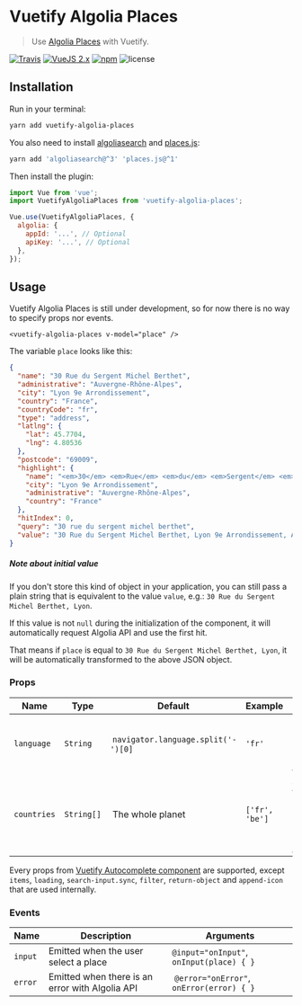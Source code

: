# Vuetify Algolia Places

> Use [Algolia Places](https://community.algolia.com/places/) with Vuetify.

[![Travis](https://img.shields.io/travis/Kocal/vuetify-algolia-places.svg?style=flat-square)](https://travis-ci.org/Kocal/vuetify-algolia-places)
[![VueJS 2.x](https://img.shields.io/badge/vue-2.x-brightgreen.svg?style=flat-square)](https://vuejs.org)
[![npm](https://img.shields.io/npm/v/vuetify-algolia-places.svg?style=flat-square)](https://www.npmjs.com/package/vuetify-algolia-places)
![license](https://img.shields.io/github/license/mashape/apistatus.svg?style=flat-square)

## Installation

Run in your terminal:

```bash
yarn add vuetify-algolia-places
```

You also need to install [algoliasearch](https://github.com/algolia/algoliasearch-client-javascript) and [places.js](https://github.com/algolia/places):

```bash
yarn add 'algoliasearch@^3' 'places.js@^1'
```

Then install the plugin:

```js
import Vue from 'vue';
import VuetifyAlgoliaPlaces from 'vuetify-algolia-places';

Vue.use(VuetifyAlgoliaPlaces, {
  algolia: {
    appId: '...', // Optional
    apiKey: '...', // Optional
  },
});
```

## Usage

Vuetify Algolia Places is still under development, so for now there is no way to specify props nor events.

```vue
<vuetify-algolia-places v-model="place" />
```

The variable `place` looks like this:

```json
{
  "name": "30 Rue du Sergent Michel Berthet",
  "administrative": "Auvergne-Rhône-Alpes",
  "city": "Lyon 9e Arrondissement",
  "country": "France",
  "countryCode": "fr",
  "type": "address",
  "latlng": {
    "lat": 45.7704,
    "lng": 4.80536
  },
  "postcode": "69009",
  "highlight": {
    "name": "<em>30</em> <em>Rue</em> <em>du</em> <em>Sergent</em> <em>Michel</em> <em>Be</em>rthet",
    "city": "Lyon 9e Arrondissement",
    "administrative": "Auvergne-Rhône-Alpes",
    "country": "France"
  },
  "hitIndex": 0,
  "query": "30 rue du sergent michel berthet",
  "value": "30 Rue du Sergent Michel Berthet, Lyon 9e Arrondissement, Auvergne-Rhône-Alpes, France"
}
```

##### Note about initial value

If you don't store this kind of object in your application, you can still pass a plain string that is equivalent to the value `value`, e.g.: `30 Rue du Sergent Michel Berthet, Lyon`.

If this value is not `null` during the initialization of the component, it will automatically request Algolia API and use the first hit.

That means if `place` is equal to `30 Rue du Sergent Michel Berthet, Lyon`, it will be automatically transformed to the above JSON object.

### Props

| Name        | Type       | Default                             | Example        | Comment                                                                                                                      |
| ----------- | ---------- | ----------------------------------- | -------------- | ---------------------------------------------------------------------------------------------------------------------------- |
| `language`  | `String`   |  `navigator.language.split('-')[0]` | `'fr'`         | Two letters country code ([ISO 639-1](https://en.wikipedia.org/wiki/ISO_3166-1#Officially_assigned_code_elements))           |
| `countries` | `String[]` |  The whole planet                   | `['fr', 'be']` | Array of two letters country codes ([ISO 639-1](https://en.wikipedia.org/wiki/ISO_3166-1#Officially_assigned_code_elements)) |

Every props from [Vuetify Autocomplete component](https://vuetifyjs.com/en/components/autocompletes#api) are supported, except `items`, `loading`, `search-input.sync`, `filter`, `return-object` and `append-icon` that are used internally.

### Events

| Name    | Description                                     | Arguments                                 |
| ------- | ----------------------------------------------- | ----------------------------------------- |
| `input` | Emitted when the user select a place            | `@input="onInput"`, `onInput(place) { }`  |
| `error` | Emitted when there is an error with Algolia API |  `@error="onError"`, `onError(error) { }` |
